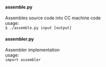 #### assemble.py
Assembles source code into CC machine code  
usage:  
```$ ./assemble.py input [output]```

#### assembler.py
Assembler implementation  
usage:  
```import assembler```